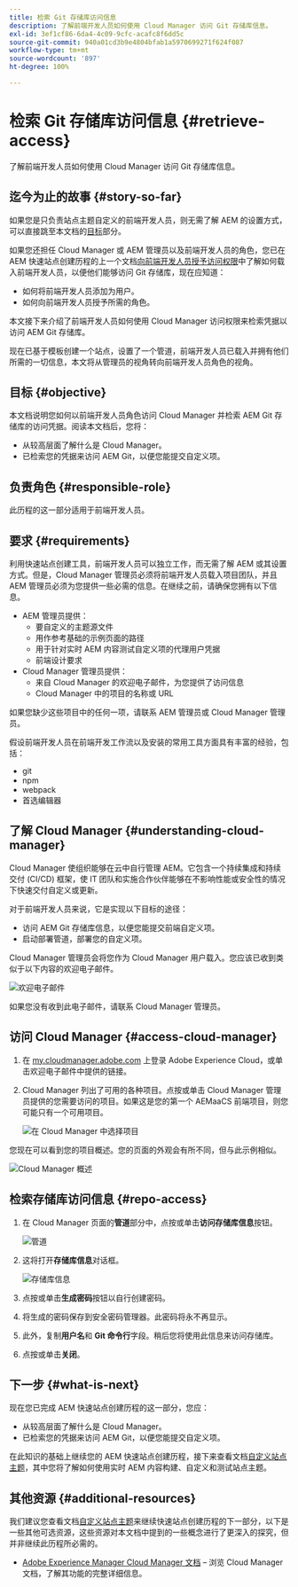 ```yaml
---
title: 检索 Git 存储库访问信息
description: 了解前端开发人员如何使用 Cloud Manager 访问 Git 存储库信息。
exl-id: 3ef1cf86-6da4-4c09-9cfc-acafc8f6dd5c
source-git-commit: 940a01cd3b9e4804bfab1a5970699271f624f087
workflow-type: tm+mt
source-wordcount: '897'
ht-degree: 100%

---
```


# 检索 Git 存储库访问信息 {#retrieve-access}

了解前端开发人员如何使用 Cloud Manager 访问 Git 存储库信息。

## 迄今为止的故事 {#story-so-far}

如果您是只负责站点主题自定义的前端开发人员，则无需了解 AEM 的设置方式，可以直接跳至本文档的[目标](#objective)部分。

如果您还担任 Cloud Manager 或 AEM 管理员以及前端开发人员的角色，您已在 AEM 快速站点创建历程的上一个文档[向前端开发人员授予访问权限](grant-access.md)中了解如何载入前端开发人员，以便他们能够访问 Git 存储库，现在应知道：

* 如何将前端开发人员添加为用户。
* 如何向前端开发人员授予所需的角色。

本文接下来介绍了前端开发人员如何使用 Cloud Manager 访问权限来检索凭据以访问 AEM Git 存储库。

现在已基于模板创建一个站点，设置了一个管道，前端开发人员已载入并拥有他们所需的一切信息，本文将从管理员的视角转向前端开发人员角色的视角。

## 目标 {#objective}

本文档说明您如何以前端开发人员角色访问 Cloud Manager 并检索 AEM Git 存储库的访问凭据。阅读本文档后，您将：

* 从较高层面了解什么是 Cloud Manager。
* 已检索您的凭据来访问 AEM Git，以便您能提交自定义项。

## 负责角色 {#responsible-role}

此历程的这一部分适用于前端开发人员。

## 要求 {#requirements}

利用快速站点创建工具，前端开发人员可以独立工作，而无需了解 AEM 或其设置方式。但是，Cloud Manager 管理员必须将前端开发人员载入项目团队，并且 AEM 管理员必须为您提供一些必需的信息。在继续之前，请确保您拥有以下信息。

* AEM 管理员提供：
   * 要自定义的主题源文件
   * 用作参考基础的示例页面的路径
   * 用于针对实时 AEM 内容测试自定义项的代理用户凭据
   * 前端设计要求
* Cloud Manager 管理员提供：
   * 来自 Cloud Manager 的欢迎电子邮件，为您提供了访问信息
   * Cloud Manager 中的项目的名称或 URL

如果您缺少这些项目中的任何一项，请联系 AEM 管理员或 Cloud Manager 管理员。

假设前端开发人员在前端开发工作流以及安装的常用工具方面具有丰富的经验，包括：

* git
* npm
* webpack
* 首选编辑器

## 了解 Cloud Manager {#understanding-cloud-manager}

Cloud Manager 使组织能够在云中自行管理 AEM。它包含一个持续集成和持续交付 (CI/CD) 框架，使 IT 团队和实施合作伙伴能够在不影响性能或安全性的情况下快速交付自定义或更新。

对于前端开发人员来说，它是实现以下目标的途径：

* 访问 AEM Git 存储库信息，以便您能提交前端自定义项。
* 启动部署管道，部署您的自定义项。

Cloud Manager 管理员会将您作为 Cloud Manager 用户载入。您应该已收到类似于以下内容的欢迎电子邮件。

![欢迎电子邮件](assets/welcome-email.png)

如果您没有收到此电子邮件，请联系 Cloud Manager 管理员。

## 访问 Cloud Manager {#access-cloud-manager}

1. 在 [my.cloudmanager.adobe.com](https://my.cloudmanager.adobe.com/) 上登录 Adobe Experience Cloud，或单击欢迎电子邮件中提供的链接。

1. Cloud Manager 列出了可用的各种项目。点按或单击 Cloud Manager 管理员提供的您需要访问的项目。如果这是您的第一个 AEMaaCS 前端项目，则您可能只有一个可用项目。

   ![在 Cloud Manager 中选择项目](assets/cloud-manager-select-program.png)

您现在可以看到您的项目概述。您的页面的外观会有所不同，但与此示例相似。

![Cloud Manager 概述](assets/cloud-manager-overview.png)

## 检索存储库访问信息 {#repo-access}

1. 在 Cloud Manager 页面的&#x200B;**管道**&#x200B;部分中，点按或单击&#x200B;**访问存储库信息**&#x200B;按钮。

   ![管道](assets/pipelines-repo-info.png)

1. 这将打开&#x200B;**存储库信息**&#x200B;对话框。

   ![存储库信息](assets/repo-info.png)

1. 点按或单击&#x200B;**生成密码**&#x200B;按钮以自行创建密码。

1. 将生成的密码保存到安全密码管理器。此密码将永不再显示。

1. 此外，复制&#x200B;**用户名**&#x200B;和 **Git 命令行**&#x200B;字段。稍后您将使用此信息来访问存储库。

1. 点按或单击&#x200B;**关闭**。

## 下一步 {#what-is-next}

现在您已完成 AEM 快速站点创建历程的这一部分，您应：

* 从较高层面了解什么是 Cloud Manager。
* 已检索您的凭据来访问 AEM Git，以便您能提交自定义项。

在此知识的基础上继续您的 AEM 快速站点创建历程，接下来查看文档[自定义站点主题](customize-theme.md)，其中您将了解如何使用实时 AEM 内容构建、自定义和测试站点主题。

## 其他资源 {#additional-resources}

我们建议您查看文档[自定义站点主题](customize-theme.md)来继续快速站点创建历程的下一部分，以下是一些其他可选资源，这些资源对本文档中提到的一些概念进行了更深入的探究，但并非继续此历程所必需的。

* [Adobe Experience Manager Cloud Manager 文档](https://experienceleague.adobe.com/docs/experience-manager-cloud-manager/using/introduction-to-cloud-manager.html?lang=zh-Hans) – 浏览 Cloud Manager 文档，了解其功能的完整详细信息。

